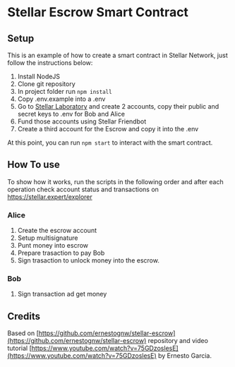 # Stellar Escrow Smart Contract

## Setup

This is an example of how to create a smart contract in Stellar Network, just follow the instructions below:

1. Install NodeJS
2. Clone git repository
3. In project folder run `npm install`
4. Copy .env.example into a .env
5. Go to [Stellar Laboratory](https://laboratory.stellar.org/#account-creator?network=test) and create 2 accounts, copy their public and secret keys to .env for Bob and Alice
6. Fund those accounts using Stellar Friendbot
7. Create a third account for the Escrow and copy it into the .env

At this point, you can run `npm start` to interact with the smart contract.

## How To use

To show how it works, run the scripts in the following order and after each operation check account status and transactions on https://stellar.expert/explorer

### Alice

1. Create the escrow account
2. Setup multisignature 
3. Punt money into escrow
4. Prepare trasaction to pay Bob
5. Sign trasaction to unlock money into the escrow.

### Bob

1. Sign transaction ad get money

## Credits

Based on [https://github.com/ernestognw/stellar-escrow](https://github.com/ernestognw/stellar-escrow) repository and video tutorial [https://www.youtube.com/watch?v=75GDzoslesE](https://www.youtube.com/watch?v=75GDzoslesE) by Ernesto Garcia.
